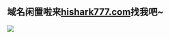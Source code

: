 ## 域名闲置啦来[hishark777.com](http://hishark777.com/)找我吧~

![](https://777blog.oss-cn-shanghai.aliyuncs.com/blog%20pic/rabbit.jpeg)
